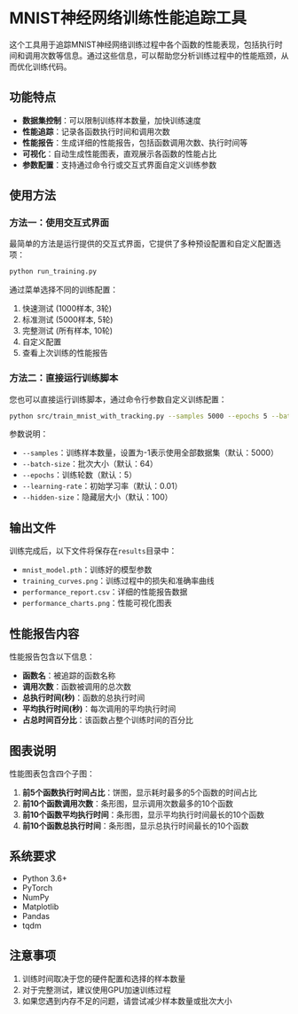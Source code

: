 # MNIST神经网络训练性能追踪工具

这个工具用于追踪MNIST神经网络训练过程中各个函数的性能表现，包括执行时间和调用次数等信息。通过这些信息，可以帮助您分析训练过程中的性能瓶颈，从而优化训练代码。

## 功能特点

- **数据集控制**：可以限制训练样本数量，加快训练速度
- **性能追踪**：记录各函数执行时间和调用次数
- **性能报告**：生成详细的性能报告，包括函数调用次数、执行时间等
- **可视化**：自动生成性能图表，直观展示各函数的性能占比
- **参数配置**：支持通过命令行或交互式界面自定义训练参数

## 使用方法

### 方法一：使用交互式界面

最简单的方法是运行提供的交互式界面，它提供了多种预设配置和自定义配置选项：

```bash
python run_training.py
```

通过菜单选择不同的训练配置：
1. 快速测试 (1000样本, 3轮)
2. 标准测试 (5000样本, 5轮)
3. 完整测试 (所有样本, 10轮)
4. 自定义配置
5. 查看上次训练的性能报告

### 方法二：直接运行训练脚本

您也可以直接运行训练脚本，通过命令行参数自定义训练配置：

```bash
python src/train_mnist_with_tracking.py --samples 5000 --epochs 5 --batch-size 64 --learning-rate 0.01 --hidden-size 100
```

参数说明：
- `--samples`：训练样本数量，设置为-1表示使用全部数据集（默认：5000）
- `--batch-size`：批次大小（默认：64）
- `--epochs`：训练轮数（默认：5）
- `--learning-rate`：初始学习率（默认：0.01）
- `--hidden-size`：隐藏层大小（默认：100）

## 输出文件

训练完成后，以下文件将保存在`results`目录中：

- `mnist_model.pth`：训练好的模型参数
- `training_curves.png`：训练过程中的损失和准确率曲线
- `performance_report.csv`：详细的性能报告数据
- `performance_charts.png`：性能可视化图表

## 性能报告内容

性能报告包含以下信息：

- **函数名**：被追踪的函数名称
- **调用次数**：函数被调用的总次数
- **总执行时间(秒)**：函数的总执行时间
- **平均执行时间(秒)**：每次调用的平均执行时间
- **占总时间百分比**：该函数占整个训练时间的百分比

## 图表说明

性能图表包含四个子图：

1. **前5个函数执行时间占比**：饼图，显示耗时最多的5个函数的时间占比
2. **前10个函数调用次数**：条形图，显示调用次数最多的10个函数
3. **前10个函数平均执行时间**：条形图，显示平均执行时间最长的10个函数
4. **前10个函数总执行时间**：条形图，显示总执行时间最长的10个函数

## 系统要求

- Python 3.6+
- PyTorch
- NumPy
- Matplotlib
- Pandas
- tqdm

## 注意事项

1. 训练时间取决于您的硬件配置和选择的样本数量
2. 对于完整测试，建议使用GPU加速训练过程
3. 如果您遇到内存不足的问题，请尝试减少样本数量或批次大小 